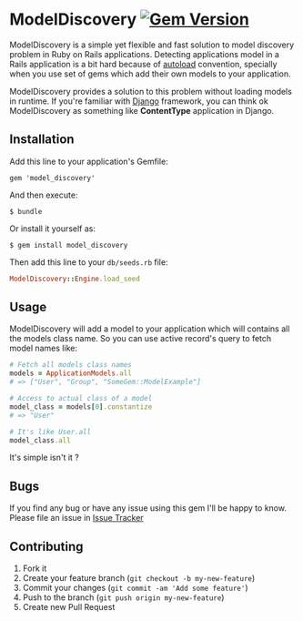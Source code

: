 # ModelDiscovery [![Gem Version](https://badge.fury.io/rb/model_discovery.png)](http://badge.fury.io/rb/model_discovery)

ModelDiscovery is a simple yet flexible and fast solution to model discovery problem in Ruby on Rails applications. Detecting applications model in a Rails application is a bit hard because of [autoload](http://api.rubyonrails.org/classes/ActiveSupport/Autoload.html) convention, specially when you use set of gems which add their own models to your application.

ModelDiscovery provides a solution to this problem without loading models in runtime. If you're familiar with [Django](https://www.djangoproject.com) framework, you can think ok ModelDiscovery as something like **ContentType** application in Django.

## Installation
Add this line to your application's Gemfile:

    gem 'model_discovery'

And then execute:

    $ bundle

Or install it yourself as:

    $ gem install model_discovery

Then add this line to your `db/seeds.rb` file:
```ruby
ModelDiscovery::Engine.load_seed
```
## Usage

ModelDiscovery will add a model to your application which will contains all the models class name. So you can use active record's query to fetch model names like:
```ruby
# Fetch all models class names
models = ApplicationModels.all
# => ["User", "Group", "SomeGem::ModelExample"]

# Access to actual class of a model
model_class = models[0].constantize
# => "User"

# It's like User.all
model_class.all
```
It's simple isn't it ?    
## Bugs
If you find any bug or have any issue using this gem I'll be happy to know. Please file an issue in [Issue Tracker](https://github.com/Yellowen/model_discovery/issues)
## Contributing

1. Fork it
2. Create your feature branch (`git checkout -b my-new-feature`)
3. Commit your changes (`git commit -am 'Add some feature'`)
4. Push to the branch (`git push origin my-new-feature`)
5. Create new Pull Request
